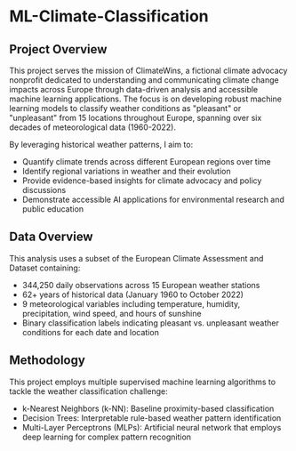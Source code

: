 # ML-Climate-Classification

## Project Overview

This project serves the mission of ClimateWins, a fictional climate advocacy nonprofit dedicated to understanding and communicating climate change impacts across Europe through data-driven analysis and accessible machine learning applications. The focus is on developing robust machine learning models to classify weather conditions as "pleasant" or "unpleasant" from 15 locations throughout Europe, spanning over six decades of meteorological data (1960-2022).

By leveraging historical weather patterns, I aim to:

- Quantify climate trends across different European regions over time
- Identify regional variations in weather and their evolution
- Provide evidence-based insights for climate advocacy and policy discussions
- Demonstrate accessible AI applications for environmental research and public education

## Data Overview

This analysis uses a subset of the European Climate Assessment and Dataset containing:

- 344,250 daily observations across 15 European weather stations
- 62+ years of historical data (January 1960 to October 2022)
- 9 meteorological variables including temperature, humidity, precipitation, wind speed, and hours of sunshine
- Binary classification labels indicating pleasant vs. unpleasant weather conditions for each date and location

## Methodology

This project employs multiple supervised machine learning algorithms to tackle the weather classification challenge:

- k-Nearest Neighbors (k-NN): Baseline proximity-based classification
- Decision Trees: Interpretable rule-based weather pattern identification
- Multi-Layer Perceptrons (MLPs): Artificial neural network that employs deep learning for complex pattern recognition
